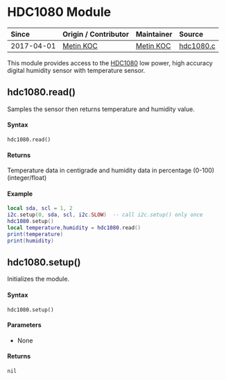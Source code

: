 # HDC1080 Module
| Since  | Origin / Contributor  | Maintainer  | Source  |
| :----- | :-------------------- | :---------- | :------ |
| 2017-04-01 | [Metin KOC](https://github.com/saucompeng) | [Metin KOC](https://github.com/saucompeng) | [hdc1080.c](../../app/modules/hdc1080.c)|


This module provides access to the [HDC1080](http://www.ti.com/product/HDC1080) low power, high accuracy digital humidity sensor with temperature sensor.

## hdc1080.read()
Samples the sensor then returns temperature and humidity value.

#### Syntax
`hdc1080.read()`

#### Returns
Temperature data in centigrade and humidity data in percentage (0-100) (integer/float)

#### Example
```lua
local sda, scl = 1, 2
i2c.setup(0, sda, scl, i2c.SLOW)  -- call i2c.setup() only once
hdc1080.setup()
local temperature,humidity = hdc1080.read()
print(temperature)
print(humidity)
```

## hdc1080.setup()
Initializes the module.

#### Syntax
`hdc1080.setup()`

#### Parameters
- None

#### Returns
`nil`
